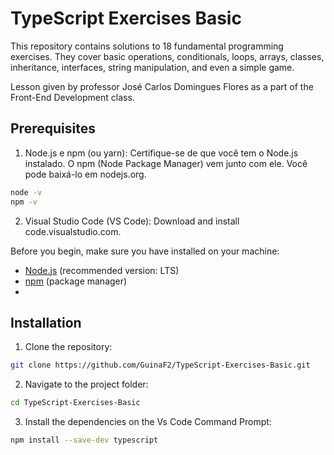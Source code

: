 # TypeScript Exercises Basic

This repository contains solutions to 18 fundamental programming exercises. 
They cover basic operations, conditionals, loops, arrays, classes, inheritance, interfaces, string manipulation, and even a simple game.

Lesson given by professor José Carlos Domingues Flores as a part of the Front-End Development class.

## Prerequisites

1. Node.js e npm (ou yarn): Certifique-se de que você tem o Node.js instalado. O npm (Node Package Manager) vem junto com ele. Você pode baixá-lo em nodejs.org.
   
```bash
node -v
npm -v
```
2. Visual Studio Code (VS Code): Download and install code.visualstudio.com.


Before you begin, make sure you have installed on your machine:

- [Node.js](https://nodejs.org/) (recommended version: LTS)
- [npm](https://www.npmjs.com/) (package manager)
- 
## Installation

1. Clone the repository:
```bash
git clone https://github.com/GuinaF2/TypeScript-Exercises-Basic.git
```
2. Navigate to the project folder:

```bash
cd TypeScript-Exercises-Basic
```

3. Install the dependencies on the Vs Code Command Prompt:
   
```bash
npm install --save-dev typescript
```
   
